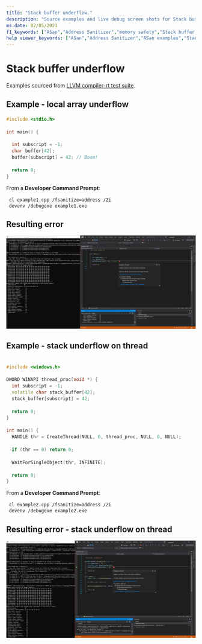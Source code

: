 ```yaml
---
title: "Stack buffer underflow."
description: "Source examples and live debug screen shots for Stack buffer underflow errors."
ms.date: 02/05/2021
f1_keywords: ["ASan","Address Sanitizer","memory safety","Stack buffer underflow", "ASan examples"]
help viewer_keywords: ["ASan","Address Sanitizer","ASan examples","Stack buffer underflow"]
---
```


# Stack buffer underflow

Examples sourced from [LLVM compiler-rt test suite](https://github.com/llvm/llvm-project/tree/main/compiler-rt/test/asan/TestCases).

## Example - local array underflow

```cpp
#include <stdio.h>

int main() {

  int subscript = -1;
  char buffer[42];
  buffer[subscript] = 42; // Boom!
   
  return 0;
}


```

From a **Developer Command Prompt**:
```
 cl example1.cpp /fsanitize=address /Zi
 devenv /debugexe example1.exe
```

## Resulting error

![example1](SRC_CODE/stack-buffer-underflow/example1.PNG)

## Example - stack underflow on thread

```cpp

#include <windows.h>

DWORD WINAPI thread_proc(void *) {
  int subscript = -1;
  volatile char stack_buffer[42];
  stack_buffer[subscript] = 42;

  return 0;
}

int main() {
  HANDLE thr = CreateThread(NULL, 0, thread_proc, NULL, 0, NULL);

  if (thr == 0) return 0;

  WaitForSingleObject(thr, INFINITE);

  return 0;
}

```

From a **Developer Command Prompt**:
```
 cl example2.cpp /fsanitize=address /Zi
 devenv /debugexe example2.exe
```

## Resulting error  - stack underflow on thread

![example2](SRC_CODE/stack-buffer-underflow/example2.PNG)
